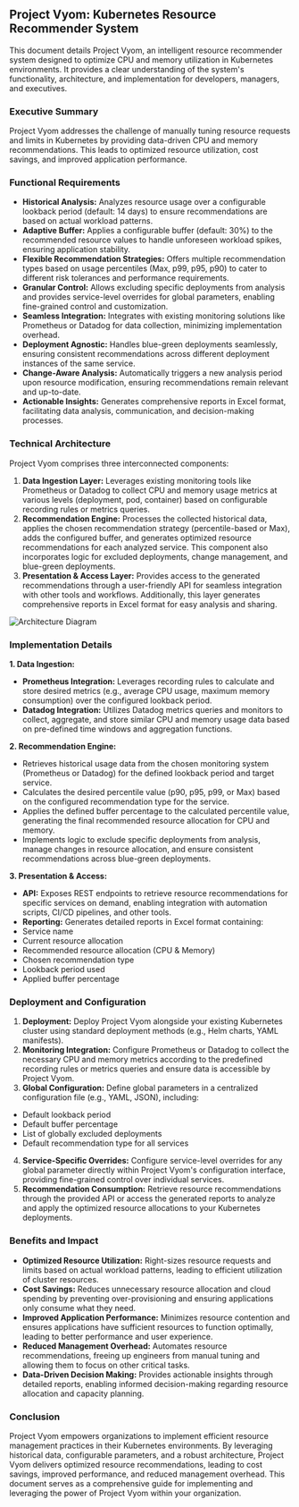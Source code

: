## Project Vyom: Kubernetes Resource Recommender System

This document details Project Vyom, an intelligent resource recommender system designed to optimize CPU and memory utilization in Kubernetes environments. It provides a clear understanding of the system's functionality, architecture, and implementation for developers, managers, and executives.

### Executive Summary

Project Vyom addresses the challenge of manually tuning resource requests and limits in Kubernetes by providing data-driven CPU and memory recommendations. This leads to optimized resource utilization, cost savings, and improved application performance.

### Functional Requirements

* **Historical Analysis:** Analyzes resource usage over a configurable lookback period (default: 14 days) to ensure recommendations are based on actual workload patterns.
* **Adaptive Buffer:** Applies a configurable buffer (default: 30%) to the recommended resource values to handle unforeseen workload spikes, ensuring application stability.
* **Flexible Recommendation Strategies:** Offers multiple recommendation types based on usage percentiles (Max, p99, p95, p90) to cater to different risk tolerances and performance requirements.
* **Granular Control:** Allows excluding specific deployments from analysis and provides service-level overrides for global parameters, enabling fine-grained control and customization.
* **Seamless Integration:** Integrates with existing monitoring solutions like Prometheus or Datadog for data collection, minimizing implementation overhead.
* **Deployment Agnostic:** Handles blue-green deployments seamlessly, ensuring consistent recommendations across different deployment instances of the same service.
* **Change-Aware Analysis:** Automatically triggers a new analysis period upon resource modification, ensuring recommendations remain relevant and up-to-date.
* **Actionable Insights:** Generates comprehensive reports in Excel format, facilitating data analysis, communication, and decision-making processes.

### Technical Architecture

Project Vyom comprises three interconnected components:

1. **Data Ingestion Layer:** Leverages existing monitoring tools like Prometheus or Datadog to collect CPU and memory usage metrics at various levels (deployment, pod, container) based on configurable recording rules or metrics queries.
2. **Recommendation Engine:** Processes the collected historical data, applies the chosen recommendation strategy (percentile-based or Max), adds the configured buffer, and generates optimized resource recommendations for each analyzed service. This component also incorporates logic for excluded deployments, change management, and blue-green deployments.
3. **Presentation & Access Layer:** Provides access to the generated recommendations through a user-friendly API for seamless integration with other tools and workflows. Additionally, this layer generates comprehensive reports in Excel format for easy analysis and sharing.

![Architecture Diagram](https://i.imgur.com/nR87b7O.png)

### Implementation Details

**1. Data Ingestion:**

* **Prometheus Integration:** Leverages recording rules to calculate and store desired metrics (e.g., average CPU usage, maximum memory consumption) over the configured lookback period.
* **Datadog Integration:** Utilizes Datadog metrics queries and monitors to collect, aggregate, and store similar CPU and memory usage data based on pre-defined time windows and aggregation functions.

**2. Recommendation Engine:**

* Retrieves historical usage data from the chosen monitoring system (Prometheus or Datadog) for the defined lookback period and target service.
* Calculates the desired percentile value (p90, p95, p99, or Max) based on the configured recommendation type for the service.
* Applies the defined buffer percentage to the calculated percentile value, generating the final recommended resource allocation for CPU and memory.
* Implements logic to exclude specific deployments from analysis, manage changes in resource allocation, and ensure consistent recommendations across blue-green deployments.

**3. Presentation & Access:**

* **API:** Exposes REST endpoints to retrieve resource recommendations for specific services on demand, enabling integration with automation scripts, CI/CD pipelines, and other tools.
* **Reporting:** Generates detailed reports in Excel format containing:
* Service name
* Current resource allocation
* Recommended resource allocation (CPU & Memory)
* Chosen recommendation type
* Lookback period used
* Applied buffer percentage

### Deployment and Configuration

1. **Deployment:** Deploy Project Vyom alongside your existing Kubernetes cluster using standard deployment methods (e.g., Helm charts, YAML manifests).
2. **Monitoring Integration:** Configure Prometheus or Datadog to collect the necessary CPU and memory metrics according to the predefined recording rules or metrics queries and ensure data is accessible by Project Vyom.
3. **Global Configuration:** Define global parameters in a centralized configuration file (e.g., YAML, JSON), including:
* Default lookback period
* Default buffer percentage
* List of globally excluded deployments
* Default recommendation type for all services
4. **Service-Specific Overrides:** Configure service-level overrides for any global parameter directly within Project Vyom's configuration interface, providing fine-grained control over individual services.
5. **Recommendation Consumption:** Retrieve resource recommendations through the provided API or access the generated reports to analyze and apply the optimized resource allocations to your Kubernetes deployments.

### Benefits and Impact

* **Optimized Resource Utilization:** Right-sizes resource requests and limits based on actual workload patterns, leading to efficient utilization of cluster resources.
* **Cost Savings:** Reduces unnecessary resource allocation and cloud spending by preventing over-provisioning and ensuring applications only consume what they need.
* **Improved Application Performance:** Minimizes resource contention and ensures applications have sufficient resources to function optimally, leading to better performance and user experience.
* **Reduced Management Overhead:** Automates resource recommendations, freeing up engineers from manual tuning and allowing them to focus on other critical tasks.
* **Data-Driven Decision Making:** Provides actionable insights through detailed reports, enabling informed decision-making regarding resource allocation and capacity planning.

### Conclusion

Project Vyom empowers organizations to implement efficient resource management practices in their Kubernetes environments. By leveraging historical data, configurable parameters, and a robust architecture, Project Vyom delivers optimized resource recommendations, leading to cost savings, improved performance, and reduced management overhead. This document serves as a comprehensive guide for implementing and leveraging the power of Project Vyom within your organization.